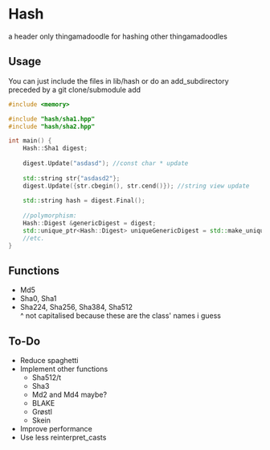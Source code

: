 # Hash
a header only thingamadoodle for hashing other thingamadoodles  

## Usage
You can just include the files in lib/hash or do an add_subdirectory preceded by a git clone/submodule add
```cpp
#include <memory>

#include "hash/sha1.hpp"
#include "hash/sha2.hpp"

int main() {
    Hash::Sha1 digest;
    
    digest.Update("asdasd"); //const char * update
    
    std::string str{"asdasd2"};
    digest.Update({str.cbegin(), str.cend()}); //string view update
    
    std::string hash = digest.Final();
    
    //polymorphism:
    Hash::Digest &genericDigest = digest;
    std::unique_ptr<Hash::Digest> uniqueGenericDigest = std::make_unique<Hash::Md5>();
    //etc.
}
```

## Functions
 - Md5  
 - Sha0, Sha1  
 - Sha224, Sha256, Sha384, Sha512  
^ not capitalised because these are the class' names i guess

## To-Do

 - Reduce spaghetti
 - Implement other functions
     - Sha512/t
     - Sha3
     - Md2 and Md4 maybe?
     - BLAKE
     - Grøstl
     - Skein
 - Improve performance
 - Use less reinterpret_casts
    